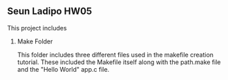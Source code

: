 ## Seun Ladipo HW05

This project includes

1. Make Folder
	
	This folder includes three different files used in the makefile creation tutorial. These included the Makefile itself along with the path.make file and the "Hello World" app.c file.
